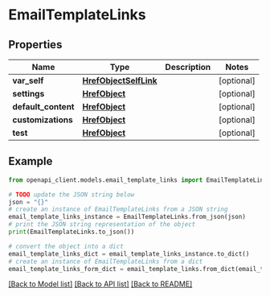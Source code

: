 # EmailTemplateLinks


## Properties

Name | Type | Description | Notes
------------ | ------------- | ------------- | -------------
**var_self** | [**HrefObjectSelfLink**](HrefObjectSelfLink.md) |  | [optional] 
**settings** | [**HrefObject**](HrefObject.md) |  | [optional] 
**default_content** | [**HrefObject**](HrefObject.md) |  | [optional] 
**customizations** | [**HrefObject**](HrefObject.md) |  | [optional] 
**test** | [**HrefObject**](HrefObject.md) |  | [optional] 

## Example

```python
from openapi_client.models.email_template_links import EmailTemplateLinks

# TODO update the JSON string below
json = "{}"
# create an instance of EmailTemplateLinks from a JSON string
email_template_links_instance = EmailTemplateLinks.from_json(json)
# print the JSON string representation of the object
print(EmailTemplateLinks.to_json())

# convert the object into a dict
email_template_links_dict = email_template_links_instance.to_dict()
# create an instance of EmailTemplateLinks from a dict
email_template_links_form_dict = email_template_links.from_dict(email_template_links_dict)
```
[[Back to Model list]](../README.md#documentation-for-models) [[Back to API list]](../README.md#documentation-for-api-endpoints) [[Back to README]](../README.md)


